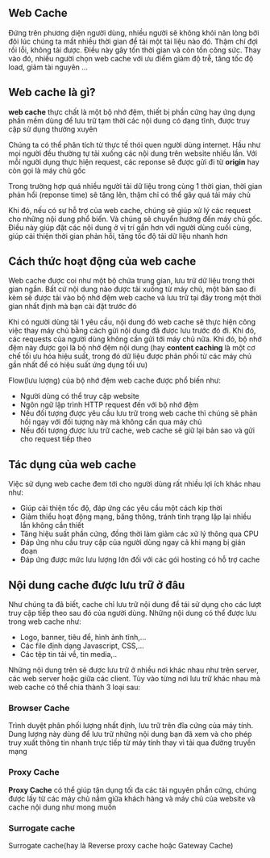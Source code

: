## Web Cache
Đứng trên phương diện người dùng, nhiều người sẽ không khỏi nản lòng bởi đôi lúc chúng ta mất nhiều thời gian để tải một tài liệu nào đó. Thậm chí đợi rồi lỗi, không tải được. Điều này gây tốn thời gian và còn tốn công sức. Thay vào đó, nhiều người chọn web cache với ưu điểm giảm độ trễ, tăng tốc độ load, giảm tài nguyên ...

## Web cache là gì?
**web cache** thực chất là một bộ nhớ đệm, thiết bị phần cứng hay ứng dụng phần mềm dùng để lưu trữ tạm thời các nội dung có dạng tĩnh, được truy cập sử dụng thường xuyên

Chúng ta có thể phân tích từ thực tế thói quen người dùng internet. Hầu như mọi người đều thường tự tải xuống các nội dung trên website nhiều lần. Với mỗi người dụng thực hiện request, các reponse sẽ được gửi đi từ **origin** hay còn gọi là máy chủ gốc

Trong trường hợp quá nhiều người tải dữ liệu trong cùng 1 thời gian, thời gian phản hổi (reponse time) sẽ tăng lên, thậm chỉ có thể gây quá tải máy chủ

Khi đó, nếu có sự hỗ trợ của web cache, chúng sẽ giúp xử lý các request cho những nội dung phổ biến. Và chúng sẽ chuyển hướng đến máy chủ gốc. Điều này giúp đặt các nội dung ở vị trí gần hơn với người dùng cuối cùng, giúp cải thiện thời gian phản hồi, tăng tốc độ tải dữ liệu nhanh hơn

## Cách thức hoạt động của web cache
Web cache được coi như một bộ chứa trung gian, lưu trữ dữ liệu trong thời gian ngắn. Bất cứ nội dung nào được tải xuống từ máy chủ, một bản sao đi kèm sẽ được tải vào bộ nhớ đệm web cache và lưu trữ tại đây trong một thời gian nhất định mà bạn cài đặt trước đó

Khi có người dùng tải 1 yêu cầu, nội dung đó web cache sẽ thực hiện công việc thay máy chủ bằng cách gửi nội dung đã được lưu trước đó đi. Khi đó, các requests của người dùng không cần gửi tới máy chủ nữa. Khi đó, bộ nhớ đệm này được gọi là bộ nhớ đệm nội dung (hay **content caching** là một cơ chế tối ưu hóa hiệu suất, trong đó dữ liệu được phân phối từ các máy chủ gần nhất để có hiệu suất ứng dụng tối ưu)

Flow(lưu lượng) của bộ nhớ đệm web cache được phổ biến như:
 * Người dùng có thể truy cập website
 * Ngôn ngữ lập trình HTTP request đến với bộ nhớ đệm
 * Nếu đối tượng được yêu cầu lưu trữ trong web cache thì chúng sẽ phản hồi ngay với đối tượng này mà không cần qua máy chủ 
 * Nếu đối tượng được lưu trữ cache, web cache sẽ giữ lại bản sao và gửi cho request tiếp theo


## Tác dụng của web cache
Việc sử dụng web cache đem tới cho người dùng rất nhiều lợi ích khác nhau như:
 * Giúp cải thiện tốc độ, đáp ứng các yêu cầu một cách kịp thời
 * Giảm thiểu hoạt động mạng, băng thông, tránh tình trạng lặp lại nhiều lần không cần thiết
 * Tăng hiệu suất phần cứng, đồng thời làm giảm các xử lý thông qua CPU
 * Đáp ứng nhu cầu truy cập của người dùng ngay cả khi mạng bị gián đoạn 
 * Đáp ứng được mức lưu lượng lớn đối với các gói hosting có hỗ trợ cache

## Nội dung cache được lưu trữ ở đâu
Như chúng ta đã biết, cache chỉ lưu trữ nội dung để tái sử dụng cho các lượt truy cập tiếp theo sau đó của người dùng. Những nội dung có thể được lưu trong web cache như:
 * Logo, banner, tiêu đề, hình ảnh tĩnh,...
 * Các file định dạng Javascript, CSS,...
 * Các tệp tin tải về, tin media,..

Những nội dung trên sẽ được lưu trữ ở nhiều nơi khác nhau như trên server, các web server hoặc giữa các client. Tùy vào từng nơi lưu trữ khác nhau mà web cache có thể chia thành 3 loại sau:

### Browser Cache
Trình duyệt phân phối lượng nhất định, lưu trữ trên đĩa cứng của máy tính. Dung lượng này dùng để lưu trữ những nội dung bạn đã xem và cho phép truy xuất thông tin nhanh trực tiếp từ máy tính thay vì tải qua đường truyền mạng

### Proxy Cache
**Proxy Cache** có thể giúp tận dụng tối đa các tài nguyên phần cứng, chúng được lấy từ các máy chủ nắm giữa khách hàng và máy chủ của website và cache nội dung như mong muốn 

### Surrogate cache
Surrogate cache(hay là Reverse proxy cache hoặc Gateway Cache)